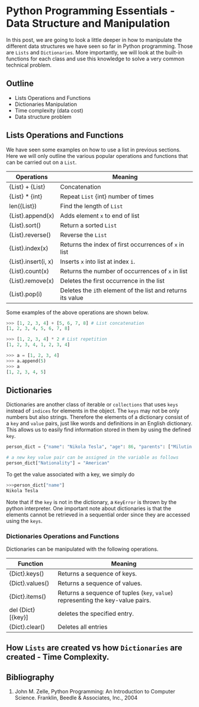 # Python Programming Essentials - Data Structure and Manipulation

In this post, we are going to look a little deeper in how to manipulate the different data structures we have seen so far in Python programming. Those are `Lists` and `Dictionaries`. More importantly, we will look at the built-in functions for each class and use this knowledge to solve a very common technical problem.

## Outline

- Lists Operations and Functions
- Dictionaries Manipulation
- Time complexity (data cost)
- Data structure problem

## Lists Operations and Functions

We have seen some examples on how to use a list in previous sections. Here we will only outline the various popular operations and functions that can be carried out on a `List`.

| Operations          | Meaning                                                     |
| ------------------- | ----------------------------------------------------------- |
| {List} + {List}     | Concatenation                                               |
| {List} * {int}      | Repeat `List` {int} number of times                         |
| len({List})         | Find the length of `List`                                   |
| {List}.append(x)    | Adds element `x` to end of list                             |
| {List}.sort()       | Return a sorted `List`                                      |
| {List}.reverse()    | Reverse the `List`                                          |
| {List}.index(x)     | Returns the index of first occurrences of `x` in list       |
| {List}.insert(i, x) | Inserts `x` into list at index `i`.                         |
| {List}.count(x)     | Returns the number of occurrences of `x` in list            |
| {List}.remove(x)    | Deletes the first occurrence in the list                    |
| {List}.pop(i)       | Deletes the `i`th element of the list and returns its value |

Some examples of the above operations are shown below.

```python
>>> [1, 2, 3, 4] + [5, 6, 7, 8] # List concatenation
[1, 2, 3, 4, 5, 6, 7, 8]

>>> [1, 2, 3, 4] * 2 # List repetition
[1, 2, 3, 4, 1, 2, 3, 4]

>>> a = [1, 2, 3, 4]
>>> a.append(5)
>>> a
[1, 2, 3, 4, 5]
```

## Dictionaries

Dictionaries are another class of iterable or `collections` that uses `keys` instead of `indices` for elements in the object. The `keys` may not be only numbers but also strings. Therefore the elements of a dictionary consist of a `key` and `value` pairs, just like words and definitions in an English dictionary. This allows us to easily find information stored in them by using the defined `key`.

```python
person_dict = {"name": "Nikola Tesla", "age": 86, "parents": ["Milutin Tesla", "Duka Tesla"] }

# a new key value pair can be assigned in the variable as follows
person_dict["Nationality"] = "American"
```

To get the value associated with a key, we simply do

```python
>>>person_dict["name"]
Nikola Tesla
```

Note that if the `key` is not in the dictionary, a `KeyError` is thrown by the python interpreter.
One important note about dictionaries is that the elements cannot be retrieved in a sequential order since they are accessed using the `keys`.

### Dictionaries Operations and Functions

Dictionaries can be manipulated with the following operations. 

| Function          | Meaning                                                                         |
| ----------------- | ------------------------------------------------------------------------------- |
| {Dict}.keys()     | Returns a sequence of keys.                                                     |
| {Dict}.values()   | Returns a sequence of values.                                                   |
| {Dict}.items()    | Returns a sequence of tuples (`key`, `value`) representing the key-value pairs. |
| del {Dict}[{key}] | deletes the specified entry.                                                    |
| {Dict}.clear()    | Deletes all entries                                                             |

## How `Lists` are created vs how `Dictionaries` are created - Time Complexity.



## Bibliography

1. John M. Zelle, Python Programming: An Introduction to Computer Science. Franklin, Beedle & Associates, Inc., 2004
